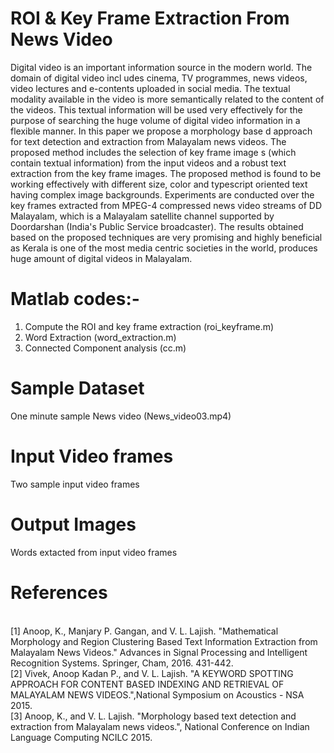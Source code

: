 # ROI & Key Frame Extraction From News Video
Digital video is an important information source in the modern world. The domain of digital video incl udes cinema, TV programmes, news videos, video lectures and e-contents uploaded in social media. The textual modality available in the video is more semantically related to the content of the videos. This textual information will be used very effectively for the purpose of searching the huge volume of digital video information in a flexible manner. In this paper we propose a morphology base d approach for text detection and extraction from Malayalam news videos. The proposed method includes the selection of key frame image s (which contain textual information) from the input videos and a robust text extraction from the key frame images. The proposed method is found to be working effectively with different size, color and typescript oriented text having complex image backgrounds. Experiments are conducted over the key frames extracted from MPEG-4 compressed news video streams of DD Malayalam, which is a Malayalam satellite channel supported by Doordarshan (India's Public Service broadcaster). The results obtained based on the proposed techniques are very promising and highly beneficial as Kerala is one of the most media centric societies in the world, produces huge amount of digital videos in Malayalam.

# Matlab codes:-
1. Compute the ROI and key frame extraction (roi_keyframe.m)
2. Word Extraction (word_extraction.m)
3. Connected Component analysis (cc.m)

# Sample Dataset 
One minute sample News video (News_video03.mp4)

# Input Video frames
Two sample input video frames

# Output Images 
Words extacted from input video frames

# References
<br>[1] Anoop, K., Manjary P. Gangan, and V. L. Lajish. "Mathematical Morphology and Region Clustering Based Text Information Extraction from Malayalam News Videos." Advances in Signal Processing and Intelligent Recognition Systems. Springer, Cham, 2016. 431-442. 
<br>[2] Vivek, Anoop Kadan P., and V. L. Lajish. "A KEYWORD SPOTTING APPROACH FOR CONTENT BASED INDEXING AND RETRIEVAL OF MALAYALAM NEWS VIDEOS.",National Symposium on Acoustics - NSA 2015. 
<br>[3] Anoop, K., and V. L. Lajish. "Morphology based text detection and extraction from Malayalam news videos.", 
National Conference on Indian Language Computing NCILC 2015.
